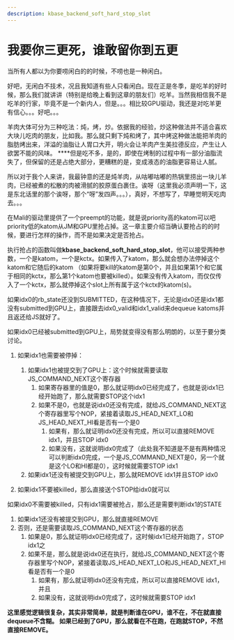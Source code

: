 ```yaml
---
description: kbase_backend_soft_hard_stop_slot
---
```


# 我要你三更死，谁敢留你到五更

当所有人都以为你要唠闲白的的时候，不唠也是一种闲白。

好吧，无闲白不技术，况且我知道有些人只看闲白。现在正是冬季，是吃羊的好时候，那么我们就讲讲（特别是给晚上看到这章的朋友们）吃羊。当然我相信我不是吃羊的行家，毕竟不是一个新内人，但是。。。相比较GPU驱动，我还是对吃羊更有信心。。。好吧。。。

羊肉大体可分为三种吃法：炖，烤，炒。依据我的经验，炒这种做法并不适合喜欢大块儿吃肉的朋友，比如我。那么就只剩下炖和烤了，其中烤这种做法能把羊肉的脂肪烤出来，洋溢的油脂让人胃口大开，明火会让羊肉产生美拉德反应，产生让人欲罢不能的风味。 ****但是吃不多，是的，即使在烤制的过程中有一部分油脂流失了，但保留的还是占绝大部分，更糟糕的是，变成液态的油脂更容易让人腻。

所以对于我个人来讲，我最钟意的还是炖羊肉，从咕嘟咕嘟的热锅里捞出一块儿羊肉，已经被煮的松散的肉被滑腻的胶原蛋白裹住。诶呀（这里我必须声明一下，这是东北话里的那个诶呀，那个“呀”发四声。。。），真好，不想写了，早睡觉明天吃肉去。。。

在Mali的驱动里提供了一个preempt的功能，就是说priority高的katom可以吧priority低的katom从JM和GPU里抢占掉。这一章主要介绍当确认要抢占的的时候，要进行怎样的操作，而不是如果决定是否抢占。

执行抢占的函数叫做**kbase\_backend\_soft\_hard\_stop\_slot**，他可以接受两种参数，一个是katom，一个是kctx。如果传入了katom，那么就会想办法停掉这个katom和它随后的katom （如果将要kill的katom是第0个，并且如果第1个和它属于相同的kctx，那么第1个katom也要被killed）。如果没有传入katom，而仅仅传入了一个kctx，那么就停掉这个slot上所有属于这个kctx的katom\(s\)。



如果idx0的rb\_state还没到SUBMITTED，在这种情况下，无论是idx0还是idx1都没有submitted到GPU上，直接跟去idx0\_valid和idx1\_valid来dequeue katoms并且返还给JS就好了。

如果idx0已经被submitted到GPU上，局势就变得没有那么明朗的，以至于要分类讨论。

1. 如果idx1也需要被停掉：

   1. 如果idx1也被提交到了GPU上：这个时候就需要读取JS\_COMMAND\_NEXT这个寄存器
      1. 如果寄存器里的值是0，那么就证明idx0已经完成了，也就是说idx1已经开始跑了，那么就需要STOP这个idx1
      2. 如果不是0，也就是说idx0还没有完成，就给JS\_COMMAND\_NEXT这个寄存器里写个NOP，紧接着读取JS\_HEAD\_NEXT\_LO和JS\_HEAD\_NEXT\_HI看是否有一个是0
         1. 如果有，那么就证明idx0还没有完成，所以可以直接REMOVE idx1，并且STOP idx0
         2. 如果没有，这就说明idx0完成了（此处我不知道是不是有两种情况可以判断idx0完成，一个是JS\_COMMAND\_NEXT是0，另一个就是这个LO和HI都是0），这时候就需要STOP idx1
   2. 如果idx1还没有被提交到GPU上，那么就REMOVE idx1并且STOP idx0

2. 如果idx1不要被killed，那么直接送个STOP给idx0就可以

 如果idx0不需要被killed，只有idx1需要被抢占，那么还是需要判断idx1的STATE

1. 如果idx1还没有被提交到GPU，那么就直接REMOVE
2. 否则，还是需要读取JS\_COMMAND\_NEXT这个寄存器的状态
   1. 如果是0，那么就证明idx0已经完成了，这时候idx1已经开始跑了，STOP idx1之
   2. 如果不是，那么就是说idx0还在执行，就给JS\_COMMAND\_NEXT这个寄存器里写个NOP，紧接着读取JS\_HEAD\_NEXT\_LO和JS\_HEAD\_NEXT\_HI看是否有一个是0
      1. 如果有，那么就证明idx0还没有完成，所以可以直接REMOVE idx1，并且
      2. 如果没有，这就说明idx0完成了，这时候就需要STOP idx1

**这里感觉逻辑很复杂，其实非常简单，就是判断谁在GPU，谁不在，不在就直接dequeue不含糊。 如果已经到了GPU，那么就看在不在跑，在跑就STOP，不然直接REMOVE。**




